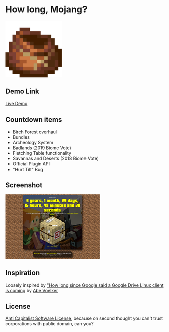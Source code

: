 # How long, Mojang?
<img src="img/favicon/apple-touch-icon.png">

## Demo Link
[Live Demo](http://MarshDeer.github.io/howlongmojang)

## Countdown items
* Birch Forest overhaul
* Bundles
* Archeology System
* Badlands (2019 Biome Vote)
* Fletching Table functionality
* Savannas and Deserts (2018 Biome Vote)
* Official Plugin API
* "Hurt Tilt" Bug

## Screenshot
<img src="img/scrot.png" style="width:300px;">

## Inspiration
Loosely inspired by ["How long since Google said a Google Drive Linux client is coming](https://abevoelker.github.io/how-long-since-google-said-a-google-drive-linux-client-is-coming/) by [Abe Voelker](https://github.com/abevoelker)

## License
[Anti Capitalist Software License](https://anticapitalist.software/), because on second thought you can't trust corporations with public domain, can you?
